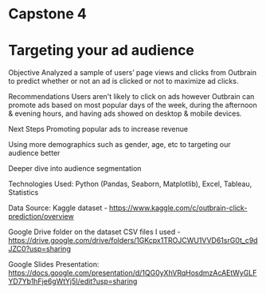 # Capstone 4

# Targeting your ad audience

Objective 
Analyzed a sample of users’ page views and clicks from Outbrain to predict whether or not an ad is clicked or not to maximize ad clicks.

Recommendations 
Users aren't likely to click on ads however Outbrain can promote ads based on most popular days of the week, during the afternoon & evening hours, and having ads showed on desktop & mobile devices.

Next Steps
Promoting popular ads to increase revenue

Using more demographics such as gender, age, etc to targeting our audience better

Deeper dive into audience segmentation

Technologies Used: Python (Pandas, Seaborn, Matplotlib), Excel, Tableau, Statistics

Data Source: Kaggle dataset - https://www.kaggle.com/c/outbrain-click-prediction/overview

Google Drive folder on the dataset CSV files I used - https://drive.google.com/drive/folders/1GKcpx1TROJCWU1VVD61srG0t_c9dJZC0?usp=sharing

Google Slides Presentation: https://docs.google.com/presentation/d/1QG0yXhVRqHosdmzAcAEtWyGLFYD7Yb1hFje6gWtYj5I/edit?usp=sharing